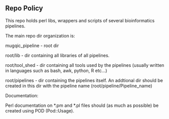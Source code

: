 Repo Policy
-------------------


This repo holds perl libs, wrappers and scripts of several bioinformatics pipelines.

The main repo dir organization is:

mugqic_pipeline  -  root dir

root/lib       - dir containing all libraries of all pipelines. 

root/tool_shed - dir containing all tools used by the pipelines (usually written in languages such as bash, awk, python, R etc...)

root/pipelines - dir containing the pipelines itself. An addtional dir should be created in this dir with the pipeline name (root/pipeline/Pipeline_name)



Documentation:

Perl documentation on *.pm and *.pl files should (as much as possible) be created using POD (Pod::Usage). 


